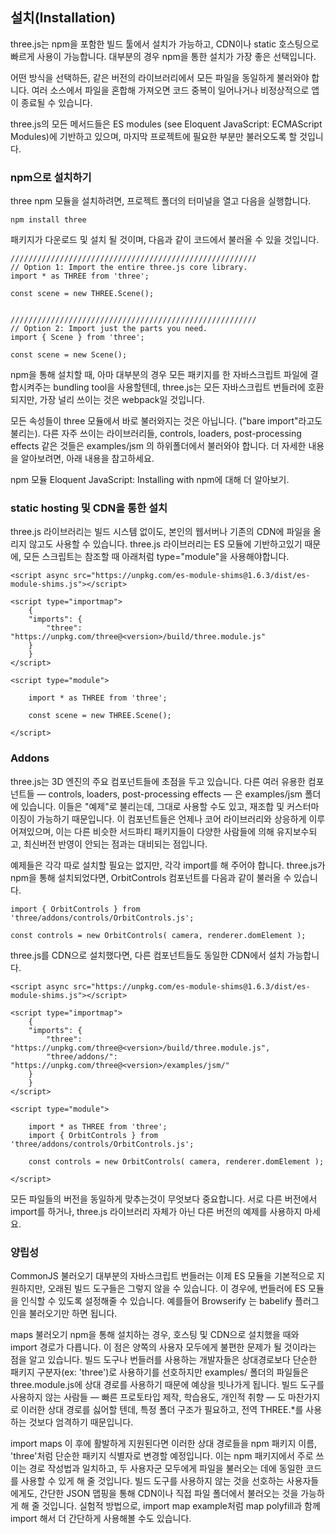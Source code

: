 ## 설치(Installation)

three.js는 npm을 포함한 빌드 툴에서 설치가 가능하고, CDN이나 static 호스팅으로 빠르게 사용이 가능합니다. 대부분의 경우 npm을 통한 설치가 가장 좋은 선택입니다.

어떤 방식을 선택하든, 같은 버전의 라이브러리에서 모든 파일을 동일하게 불러와야 합니다. 여러 소스에서 파일을 혼합해 가져오면 코드 중복이 일어나거나 비정상적으로 앱이 종료될 수 있습니다.

three.js의 모든 메서드들은 ES modules (see Eloquent JavaScript: ECMAScript Modules)에 기반하고 있으며, 마지막 프로젝트에 필요한 부분만 불러오도록 할 것입니다.

### npm으로 설치하기

three npm 모듈을 설치하려면, 프로젝트 폴더의 터미널을 열고 다음을 실행합니다.

```
npm install three
```

패키지가 다운로드 및 설치 될 것이며, 다음과 같이 코드에서 불러올 수 있을 것입니다.

```
///////////////////////////////////////////////////////
// Option 1: Import the entire three.js core library.
import * as THREE from 'three';

const scene = new THREE.Scene();


///////////////////////////////////////////////////////
// Option 2: Import just the parts you need.
import { Scene } from 'three';

const scene = new Scene();
```

npm을 통해 설치할 때, 아마 대부분의 경우 모든 패키지를 한 자바스크립트 파일에 결합시켜주는 bundling tool을 사용할텐데, three.js는 모든 자바스크립트 번들러에 호환되지만, 가장 널리 쓰이는 것은 webpack일 것입니다.

모든 속성들이 three 모듈에서 바로 불러와지는 것은 아닙니다. ("bare import"라고도 불리는). 다른 자주 쓰이는 라이브러리들, controls, loaders, post-processing effects 같은 것들은 examples/jsm 의 하위폴더에서 불러와야 합니다. 더 자세한 내용을 알아보려면, 아래 내용을 참고하세요.

npm 모듈 Eloquent JavaScript: Installing with npm에 대해 더 알아보기.

### static hosting 및 CDN을 통한 설치

three.js 라이브러리는 빌드 시스템 없이도, 본인의 웹서버나 기존의 CDN에 파일을 올리지 않고도 사용할 수 있습니다. three.js 라이브러리는 ES 모듈에 기반하고있기 때문에, 모든 스크립트는 참조할 때 아래처럼 type="module"을 사용해야합니다.

```
<script async src="https://unpkg.com/es-module-shims@1.6.3/dist/es-module-shims.js"></script>

<script type="importmap">
    {
    "imports": {
        "three": "https://unpkg.com/three@<version>/build/three.module.js"
    }
    }
</script>

<script type="module">

    import * as THREE from 'three';

    const scene = new THREE.Scene();

</script>
```

### Addons

three.js는 3D 엔진의 주요 컴포넌트들에 초점을 두고 있습니다. 다른 여러 유용한 컴포넌트들 — controls, loaders, post-processing effects — 은 examples/jsm 폴더에 있습니다. 이들은 "예제"로 불리는데, 그대로 사용할 수도 있고, 재조합 및 커스터마이징이 가능하기 때문입니다. 이 컴포넌트들은 언제나 코어 라이브러리와 상응하게 이루어져있으며, 이는 다른 비슷한 서드파티 패키지들이 다양한 사람들에 의해 유지보수되고, 최신버전 반영이 안되는 점과는 대비되는 점입니다.

예제들은 각각 따로 설치할 필요는 없지만, 각각 import를 해 주어야 합니다. three.js가 npm을 통해 설치되었다면, OrbitControls 컴포넌트를 다음과 같이 불러올 수 있습니다.

```
import { OrbitControls } from 'three/addons/controls/OrbitControls.js';

const controls = new OrbitControls( camera, renderer.domElement );
```

three.js를 CDN으로 설치했다면, 다른 컴포넌트들도 동일한 CDN에서 설치 가능합니다.

```
<script async src="https://unpkg.com/es-module-shims@1.6.3/dist/es-module-shims.js"></script>

<script type="importmap">
    {
    "imports": {
        "three": "https://unpkg.com/three@<version>/build/three.module.js",
        "three/addons/": "https://unpkg.com/three@<version>/examples/jsm/"
    }
    }
</script>

<script type="module">

    import * as THREE from 'three';
    import { OrbitControls } from 'three/addons/controls/OrbitControls.js';

    const controls = new OrbitControls( camera, renderer.domElement );

</script>
```

모든 파일들의 버전을 동일하게 맞추는것이 무엇보다 중요합니다. 서로 다른 버전에서 import를 하거나, three.js 라이브러리 자체가 아닌 다른 버전의 예제를 사용하지 마세요.

### 양립성

CommonJS 불러오기
대부분의 자바스크립트 번들러는 이제 ES 모듈을 기본적으로 지원하지만, 오래된 빌드 도구들은 그렇지 않을 수 있습니다. 이 경우에, 번들러에 ES 모듈을 인식할 수 있도록 설정해줄 수 있습니다. 예를들어 Browserify 는 babelify 플러그인을 불러오기만 하면 됩니다.

maps 불러오기
npm을 통해 설치하는 경우, 호스팅 및 CDN으로 설치했을 때와 import 경로가 다릅니다. 이 점은 양쪽의 사용자 모두에게 불편한 문제가 될 것이라는 점을 알고 있습니다. 빌드 도구나 번들러를 사용하는 개발자들은 상대경로보다 단순한 패키지 구분자(ex: 'three')로 사용하기를 선호하지만 examples/ 폴더의 파일들은 three.module.js에 상대 경로를 사용하기 때문에 예상을 빗나가게 됩니다. 빌드 도구를 사용하지 않는 사람들 — 빠른 프로토타입 제작, 학습용도, 개인적 취향 — 도 마찬가지로 이러한 상대 경로를 싫어할 텐데, 특정 폴더 구조가 필요하고, 전역 THREE.\*를 사용하는 것보다 엄격하기 때문입니다.

import maps 이 후에 활발하게 지원된다면 이러한 상대 경로들을 npm 패키지 이름, 'three'처럼 단순한 패키지 식별자로 변경할 예정입니다. 이는 npm 패키지에서 주로 쓰이는 경로 작성법과 일치하고, 두 사용자군 모두에게 파일을 불러오는 데에 동일한 코드를 사용할 수 있게 해 줄 것입니다. 빌드 도구를 사용하지 않는 것을 선호하는 사용자들에게도, 간단한 JSON 맵핑을 통해 CDN이나 직접 파일 폴더에서 불러오는 것을 가능하게 해 줄 것입니다. 실험적 방법으로, import map example처럼 map polyfill과 함께 import 해서 더 간단하게 사용해볼 수도 있습니다.
